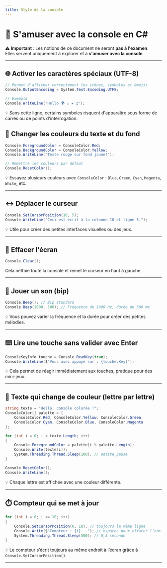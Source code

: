 ```yaml
---
title: Style de la console
---
```


# 🎉 S'amuser avec la console en C#

⚠️ **Important** : Les notions de ce document ne seront **pas à l'examen**.  
Elles servent uniquement à explorer et à **s'amuser avec la console**.

---
## 🌐 Activer les caractères spéciaux (UTF-8)

```csharp
// Permet d'afficher correctement les icônes, symboles et émojis
Console.OutputEncoding = System.Text.Encoding.UTF8;

// Exemple
Console.WriteLine("Hello 🌍 ☕ ★ ♫");
```

💡 Sans cette ligne, certains symboles risquent d'apparaître sous forme de carrés ou de points d'interrogation.


## 🎨 Changer les couleurs du texte et du fond

```csharp
Console.ForegroundColor = ConsoleColor.Red;
Console.BackgroundColor = ConsoleColor.Yellow;
Console.WriteLine("Texte rouge sur fond jaune!");

// Remettre les couleurs par défaut
Console.ResetColor();
```

💡 Essayez plusieurs couleurs avec `ConsoleColor` : `Blue`, `Green`, `Cyan`, `Magenta`, `White`, etc.

---

## ↔️ Déplacer le curseur

```csharp
Console.SetCursorPosition(10, 5);
Console.WriteLine("Ceci est écrit à la colonne 10 et ligne 5.");
```

💡 Utile pour créer des petites interfaces visuelles ou des jeux.

---

## 📏 Effacer l'écran

```csharp
Console.Clear();
```

Cela nettoie toute la console et remet le curseur en haut à gauche.

---

## 🎵 Jouer un son (bip)

```csharp
Console.Beep(); // Bip standard
Console.Beep(1000, 500); // Fréquence de 1000 Hz, durée de 500 ms
```

💡 Vous pouvez varier la fréquence et la durée pour créer des petites mélodies.

---

## ⌨️ Lire une touche sans valider avec Enter

```csharp
ConsoleKeyInfo touche = Console.ReadKey(true);
Console.WriteLine($"Vous avez appuyé sur : {touche.Key}");
```

💡 Cela permet de réagir immédiatement aux touches, pratique pour des mini-jeux.

---

## 🌈 Texte qui change de couleur (lettre par lettre)

```csharp
string texte = "Hello, console colorée !";
ConsoleColor[] palette = {
    ConsoleColor.Red, ConsoleColor.Yellow, ConsoleColor.Green,
    ConsoleColor.Cyan, ConsoleColor.Blue, ConsoleColor.Magenta
};

for (int i = 0; i < texte.Length; i++)
{
    Console.ForegroundColor = palette[i % palette.Length];
    Console.Write(texte[i]);
    System.Threading.Thread.Sleep(100); // petite pause
}

Console.ResetColor();
Console.WriteLine();
```

💡 Chaque lettre est affichée avec une couleur différente.  

---

## ⏱️ Compteur qui se met à jour

```csharp
for (int i = 0; i <= 10; i++)
{
    Console.SetCursorPosition(0, 10); // toujours la même ligne
    Console.Write($"Compteur : {i}   "); // espaces pour effacer l’ancien
    System.Threading.Thread.Sleep(500); // 0,5 seconde
}
```

💡 Le compteur s’écrit toujours au même endroit à l’écran grâce à `Console.SetCursorPosition()`.  

---

